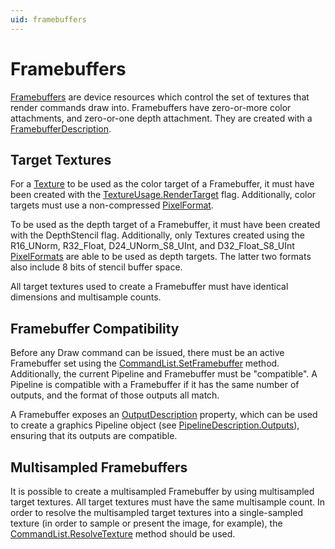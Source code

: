 ```yaml
---
uid: framebuffers
---
```


# Framebuffers

[Framebuffers](xref:Veldrid.Framebuffer) are device resources which control the set of textures that render commands draw into. Framebuffers have zero-or-more color attachments, and zero-or-one depth attachment. They are created with a [FramebufferDescription](xref:Veldrid.FramebufferDescription).

## Target Textures

For a [Texture](xref:Veldrid.Texture) to be used as the color target of a Framebuffer, it must have been created with the [TextureUsage.RenderTarget](xref:Veldrid.TextureUsage) flag. Additionally, color targets must use a non-compressed [PixelFormat](xref:Veldrid.PixelFormat).

To be used as the depth target of a Framebuffer, it must have been created with the DepthStencil flag. Additionally, only Textures created using the R16_UNorm, R32_Float, D24_UNorm_S8_UInt, and D32_Float_S8_UInt [PixelFormats](xref:Veldrid.PixelFormat) are able to be used as depth targets. The latter two formats also include 8 bits of stencil buffer space.

All target textures used to create a Framebuffer must have identical dimensions and multisample counts.

## Framebuffer Compatibility

Before any Draw command can be issued, there must be an active Framebuffer set using the [CommandList.SetFramebuffer](xref:Veldrid.CommandList#Veldrid_CommandList_SetFramebuffer_Veldrid_Framebuffer_) method. Additionally, the current Pipeline and Framebuffer must be "compatible". A Pipeline is compatible with a Framebuffer if it has the same number of outputs, and the format of those outputs all match.

A Framebuffer exposes an [OutputDescription](xref:Veldrid.Framebuffer#Veldrid_Framebuffer_OutputDescription) property, which can be used to create a graphics Pipeline object (see [PipelineDescription.Outputs](xref:Veldrid.GraphicsPipelineDescription#Veldrid_GraphicsPipelineDescription_Outputs)), ensuring that its outputs are compatible.

## Multisampled Framebuffers

It is possible to create a multisampled Framebuffer by using multisampled target textures. All target textures must have the same multisample count. In order to resolve the multisampled target textures into a single-sampled texture (in order to sample or present the image, for example), the [CommandList.ResolveTexture](xref:Veldrid.CommandList#Veldrid_CommandList_ResolveTexture_Veldrid_Texture_Veldrid_Texture_) method should be used.